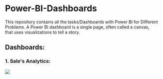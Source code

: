 # Power-BI-Dashboards
This repository contains all the tasks/Dashboards with Power BI for Different Problems. A Power BI dashboard is a single page, often called a canvas, that uses visualizations to tell a story. 
## Dashboards:
### 1. Sale's Analytics:
<img src= "https://github.com/HaseebRajput007/Power-BI-Dashboards/blob/main/Sales%20-%20Analytics/Dashboard%20Preview.jpeg">


